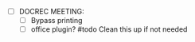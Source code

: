 - [ ] DOCREC MEETING:
	- [ ] Bypass printing
	- [ ] office plugin?
#todo Clean this up if not needed